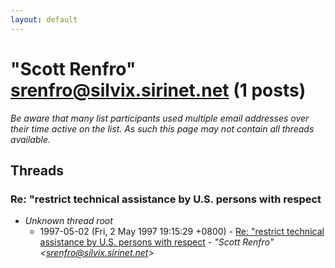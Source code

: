 ```yaml
---
layout: default
---
```


# "Scott Renfro" <srenfro@silvix.sirinet.net> (1 posts)

_Be aware that many list participants used multiple email addresses over their time active on the list. As such this page may not contain all threads available._

## Threads

### Re: "restrict technical assistance by U.S. persons with respect
+ _Unknown thread root_
  + 1997-05-02 (Fri, 2 May 1997 19:15:29 +0800) - [Re: "restrict technical assistance by U.S. persons with respect](/archive/1997/05/dec368d0a76b02b38a92a491ef04ce2d55747ff86749bfc85f9b952af2d58aea) - _"Scott Renfro" \<srenfro@silvix.sirinet.net\>_

